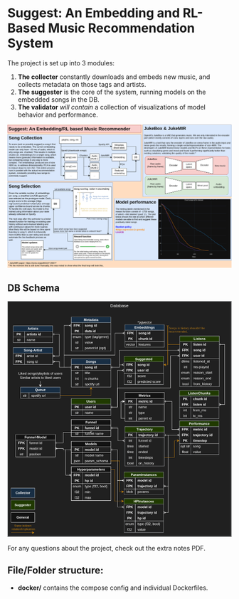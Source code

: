 # Suggest: An Embedding and RL-Based Music Recommendation System
The project is set up into 3 modules:
1. **The collecter** constantly downloads and embeds new music, and collects metadata on those tags and artists. 
2. **The suggester** is the core of the system, running models on the embedded songs in the DB.
3. **The validator** *will contain* a collection of visualizations of model behavior and performance.

<img src="images/poster.png" alt="Poster" width="800"/>

## DB Schema
<img src="images/DB_schema.png" alt="DB Schema" width="800"/>

For any questions about the project, check out the extra notes PDF.

## File/Folder structure:
- **docker/** contains the compose config and individual Dockerfiles.


